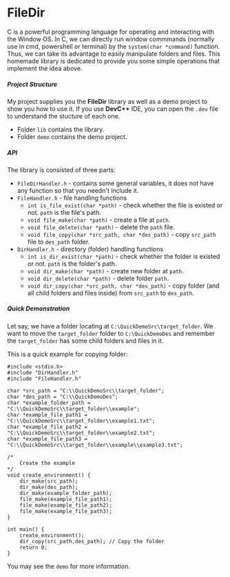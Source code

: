 # FileDir
C is a powerful programming language for operating and interacting with the Window OS. In C, we can directly run window commmands (normally use in cmd, powershell or terminal) by the `system(char *command)` function. Thus, we can take its advantage to easily manipulate folders and files. This homemade library is dedicated to provide you some simple operations that implement the idea above.

##### Project Structure
My project supplies you the **FileDir** library as well as a demo project to show you how to use it. If you use **DevC++** IDE, you can open the `.dev` file to understand the stucture of each one.
- Folder `lib` contains the library.
- Folder `demo` contains the demo project.

##### API
The library is consisted of three parts:
- `FileDirHandler.h` - contains some general variables, it does not have any function so that you needn't include it.
- `FileHandler.h` - file handling functions
    - `int is_file_exist(char *path)` - check whether the file is existed or not. `path` is the file's path.
    - `void file_make(char *path)` - create a file at `path`.
    - `void file_delete(char *path)` - delete the `path` file.
    - `void file_copy(char *src_path, char *des_path)` - copy `src_path` file to `des_path` folder.
- `DirHandler.h` - directory (folder) handling functions
    - `int is_dir_exist(char *path)` - check whether the folder is existed or not. `path` is the folder's path.
    - `void dir_make(char *path)` - create new folder at `path`.
    - `void dir_delete(char *path)` - delete folder `path`.
    - `void dir_copy(char *src_path, char *des_path)` - copy folder (and all child folders and files inside) from `src_path` to `des_path`.

##### Quick Demonstration
Let say, we have a folder locating at `C:\QuickDemoSrc\target_folder`. We want to move the `target_folder` folder to `C:\QuickDemoDes` and remember the `target_folder` has some child folders and files in it.

This is a quick example for copying folder:
```
#include <stdio.h>
#include "DirHandler.h"
#include "FileHandler.h"

char *src_path = "C:\\QuickDemoSrc\\target_folder";
char *des_path = "C:\\QuickDemoDes";
char *example_folder_path = "C:\\QuickDemoSrc\\target_folder\\example";
char *example_file_path1 = "C:\\QuickDemoSrc\\target_folder\\example1.txt";
char *example_file_path2 = "C:\\QuickDemoSrc\\target_folder\\example2.txt";
char *example_file_path3 = "C:\\QuickDemoSrc\\target_folder\\example\\example3.txt";

/*
	Create the example
*/
void create_environment() {
	dir_make(src_path);
	dir_make(des_path);
	dir_make(example_folder_path);
	file_make(example_file_path1);
	file_make(example_file_path2);
	file_make(example_file_path3);
}

int main() {
	create_environment();
	dir_copy(src_path,des_path); // Copy the folder
	return 0;
}
```
You may see the `demo` for more information.
